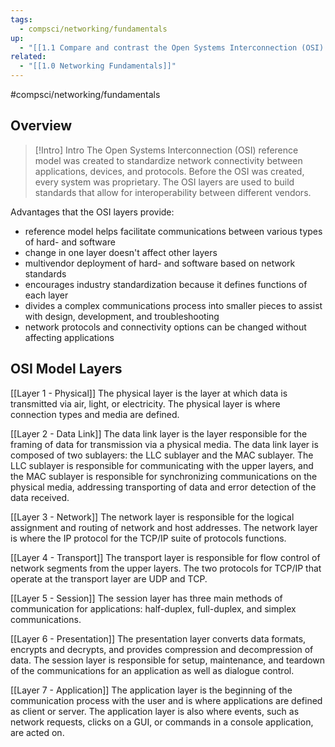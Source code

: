 ```yaml
---
tags:
  - compsci/networking/fundamentals
up:
  - "[[1.1 Compare and contrast the Open Systems Interconnection (OSI) model layers and encapsulation concepts]]"
related:
  - "[[1.0 Networking Fundamentals]]"
---
```

#compsci/networking/fundamentals 

## Overview

> [!Intro] Intro
> The Open Systems Interconnection (OSI) reference model was created to standardize network connectivity between applications, devices, and protocols. Before the OSI was created, every system was proprietary. The OSI layers are used to build standards that allow for interoperability between different vendors.

Advantages that the OSI layers provide:

- reference model helps facilitate communications between various types of hard- and software
- change in one layer doesn't affect other layers
- multivendor deployment of hard- and software based on network standards
- encourages industry standardization because it defines functions of each layer
- divides a complex communications process into smaller pieces to assist with design, development, and troubleshooting
- network protocols and connectivity options can be changed without affecting applications


## OSI Model Layers

[[Layer 1 - Physical]]
The physical layer is the layer at which data is transmitted via air, light, or electricity. The physical layer is where connection types and media are defined.

[[Layer 2 - Data Link]]
The data link layer is the layer responsible for the framing of data for transmission via a physical media. The data link layer is composed of two sublayers: the LLC sublayer and the MAC sublayer. The LLC sublayer is responsible for communicating with the upper layers, and the MAC sublayer is responsible for synchronizing communications on the physical media, addressing transporting of data and error detection of the data received. 

[[Layer 3 - Network]]
The network layer is responsible for the logical assignment and routing of network and host addresses. The network layer is where the IP protocol for the TCP/IP suite of protocols functions. 

[[Layer 4 - Transport]]
The transport layer is responsible for flow control of network segments from the upper layers. The two protocols for TCP/IP that operate at the transport layer are UDP and TCP. 

[[Layer 5 - Session]]
The session layer has three main methods of communication for applications: half-duplex, full-duplex, and simplex communications. 

[[Layer 6 - Presentation]]
The presentation layer converts data formats, encrypts and decrypts, and provides compression and decompression of data. The session layer is responsible for setup, maintenance, and teardown of the communications for an application as well as dialogue control. 

[[Layer 7 - Application]]
The application layer is the beginning of the communication process with the user and is where applications are defined as client or server. The application layer is also where events, such as network requests, clicks on a GUI, or commands in a console application, are acted on.

